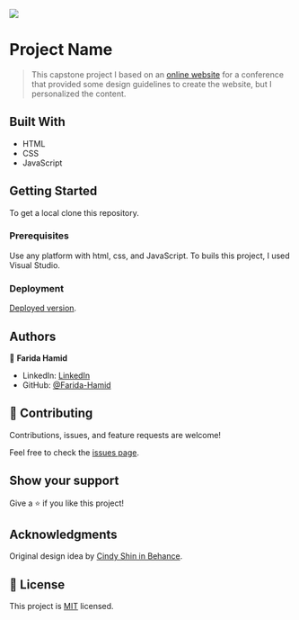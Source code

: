 ![](https://img.shields.io/badge/Microverse-blueviolet)

# Project Name

> This capstone project I based on an [online website](https://www.behance.net/gallery/29845175/CC-Global-Summit-2015) for a conference that provided some design guidelines to create the website, but I personalized the content. 


## Built With

- HTML
- CSS
- JavaScript

## Getting Started

To get a local clone this repository.

### Prerequisites

Use any platform with html, css, and JavaScript. To buils this project, I used Visual Studio.

### Deployment
[Deployed version](https://farida-hamid.github.io/Capstone/).


## Authors

👤 **Farida Hamid**

- LinkedIn: [LinkedIn](https://linkedin.com/in/farida-hamid)
- GitHub: [@Farida-Hamid](https://github.com/Farida-Hamid)

## 🤝 Contributing

Contributions, issues, and feature requests are welcome!

Feel free to check the [issues page](../../issues/).

## Show your support

Give a ⭐️ if you like this project!

## Acknowledgments
Original design idea by [Cindy Shin in Behance](https://www.behance.net/adagio07).

## 📝 License

This project is [MIT](./MIT.md) licensed.
